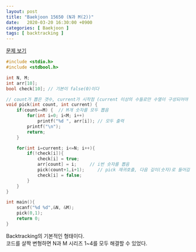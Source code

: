 ```yaml
---
layout: post
title: "Baekjoon 15650 (N과 M(2))"
date:   2020-03-20 16:30:00 +0900
categories: [ Baekjoon ]
tags: [ backtracking ]
---
```


[문제 보기][prob]  

```c++
#include <stdio.h>
#include <stdbool.h>

int N, M;
int arr[10];
bool check[10]; // 기본이 false(0)이다

// count가 뽑은 갯수, current가 시작점 (current 이상의 수들로만 수열이 구성되어야 함)
void pick(int count, int current) {
    if(count==M) {  // M개 숫자를 모두 뽑음
        for(int i=0; i<M; i++)
            printf("%d ", arr[i]); // 모두 출력
        printf("\n");
        return;
    }

    for(int i=current; i<=N; i++){
        if(!check[i]){
            check[i] = true;
            arr[count] = i;     // i번 숫자를 뽑음
            pick(count+1,i+1);     // pick 재귀호출, 다음 깊이(숫자)로 들어감
            check[i] = false;
        }
    }
}

int main(){
    scanf("%d %d",&N, &M);
    pick(0,1);
    return 0;
}
```

Backtracking의 기본적인 형태이다.  
코드를 살짝 변형하면 N과 M 시리즈 1~4를 모두 해결할 수 있었다.


[prob]: https://www.acmicpc.net/problem/15650